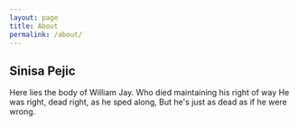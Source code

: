 ```yaml
---
layout: page
title: About
permalink: /about/
---
```


<div class="row">
<div class="col-6">
<h2>Sinisa Pejic</h2>
</div>
<div class="col-6"></div>
<p>Here lies the body of William Jay. Who died maintaining his right of way He was right, dead right, as he sped along, But he's just as dead as if he were wrong.</p>
</div>
